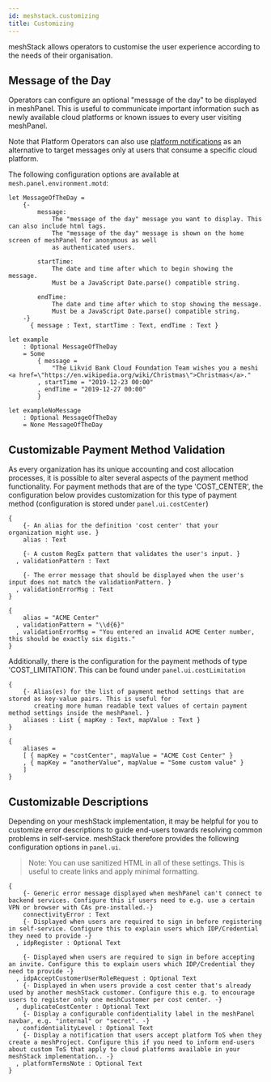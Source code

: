 ```yaml
---
id: meshstack.customizing
title: Customizing
---
```


meshStack allows operators to customise the user experience according to the needs of their organisation.

## Message of the Day

Operators can configure an optional "message of the day" to be displayed in meshPanel.
This is useful to communicate important information such as newly available cloud platforms or known issues to every user visiting meshPanel.

Note that Platform Operators can also use [platform notifications](./administration.platforms.md#platform-notifications) as an alternative to target messages only at users that consume a specific cloud platform.

<!--snippet:mesh.panel.environment.motd-->

The following configuration options are available at `mesh.panel.environment.motd`:
<!--DOCUSAURUS_CODE_TABS-->
<!--Dhall Type-->
```dhall
let MessageOfTheDay =
    {-
        message:
            The "message of the day" message you want to display. This can also include html tags.
            The "message of the day" message is shown on the home screen of meshPanel for anonymous as well
            as authenticated users.

        startTime:
            The date and time after which to begin showing the message.
            Must be a JavaScript Date.parse() compatible string.

        endTime:
            The date and time after which to stop showing the message.
            Must be a JavaScript Date.parse() compatible string.
    -}
      { message : Text, startTime : Text, endTime : Text }
```
<!--Example-->
```dhall
let example
    : Optional MessageOfTheDay
    = Some
        { message =
            "The Likvid Bank Cloud Foundation Team wishes you a meshi <a href=\"https://en.wikipedia.org/wiki/Christmas\">Christmas</a>."
        , startTime = "2019-12-23 00:00"
        , endTime = "2019-12-27 00:00"
        }

let exampleNoMessage
    : Optional MessageOfTheDay
    = None MessageOfTheDay
```
<!--END_DOCUSAURUS_CODE_TABS-->

## Customizable Payment Method Validation

As every organization has its unique accounting and cost allocation processes, it is possible to alter several aspects of the payment method functionality. For payment methods that are of the type 'COST_CENTER', the configuration below provides customization for this type of payment method (configuration is stored under `panel.ui.costCenter`)

<!--DOCUSAURUS_CODE_TABS-->
<!--Dhall Type-->
```dhall
{
    {- An alias for the definition 'cost center' that your organization might use. }
    alias : Text

    {- A custom RegEx pattern that validates the user's input. }
  , validationPattern : Text

    {- The error message that should be displayed when the user's input does not match the validationPattern. }
  , validationErrorMsg : Text
}
```
<!--Example-->
```dhall
{
    alias = "ACME Center"
  , validationPattern = "\\d{6}"
  , validationErrorMsg = "You entered an invalid ACME Center number, this should be exactly six digits."
}
```
<!--END_DOCUSAURUS_CODE_TABS-->

Additionally, there is the configuration for the payment methods of type 'COST_LIMITATION'. This can be found under `panel.ui.costLimitation`

<!--DOCUSAURUS_CODE_TABS-->
<!--Dhall Type-->
```dhall
{
    {- Alias(es) for the list of payment method settings that are stored as key-value pairs. This is useful for
       creating more human readable text values of certain payment method settings inside the meshPanel. }
    aliases : List { mapKey : Text, mapValue : Text }
}
```
<!--Example-->
```dhall
{
    aliases =
    [ { mapKey = "costCenter", mapValue = "ACME Cost Center" }
    , { mapKey = "anotherValue", mapValue = "Some custom value" }
    ]
}
```
<!--END_DOCUSAURUS_CODE_TABS-->


## Customizable Descriptions

Depending on your meshStack implementation, it may be helpful for you to customize error descriptions to guide
end-users towards resolving common problems in self-service. meshStack therefore provides the following configuration
options in `panel.ui`.

> Note: You can use sanitized HTML in all of these settings. This is useful to create links and apply minimal formatting.

```dhall
{
    {- Generic error message displayed when meshPanel can't connect to backend services. Configure this if users need to e.g. use a certain VPN or browser with CAs pre-installed.-}
    connectivityError : Text
    {- Displayed when users are required to sign in before registering in self-service. Configure this to explain users which IDP/Credential they need to provide -}
  , idpRegister : Optional Text

    {- Displayed when users are required to sign in before accepting an invite. Configure this to explain users which IDP/Credential they need to provide -}
  , idpAcceptCustomerUserRoleRequest : Optional Text
    {- Displayed in when users provide a cost center that's already used by another meshStack customer. Configure this e.g. to encourage users to register only one meshCustomer per cost center. -}
  , duplicateCostCenter : Optional Text
    {- Display a configurable confidentiality label in the meshPanel navbar, e.g. "internal" or "secret". -}
  , confidentialityLevel : Optional Text
    {- Display a notification that users accept platform ToS when they create a meshProject. Configure this if you need to inform end-users about custom ToS that apply to cloud platforms available in your meshStack implementation.. -}
  , platformTermsNote : Optional Text
}
```
